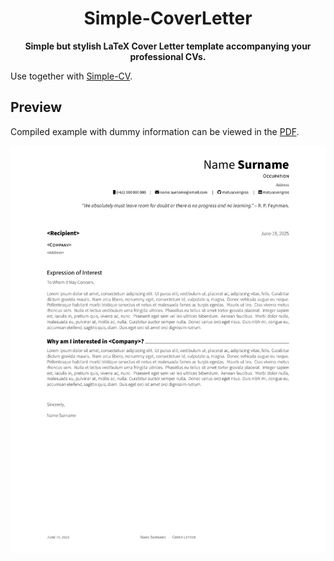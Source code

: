<h1 align="center">
    Simple-CoverLetter
</h1>
<p align="center">
    <b>Simple but stylish LaTeX Cover Letter template accompanying your professional CVs.</b>
</p>

Use together with [Simple-CV](https://github.com/matuscvengros/simple-cv).

## Preview
Compiled example with dummy information can be viewed in the [PDF](https://raw.githubusercontent.com/matuscvengros/simple-coverletter/main/coverletter.pdf).

![First Page](https://raw.githubusercontent.com/matuscvengros/simple-coverletter/main/coverletter.jpg)
